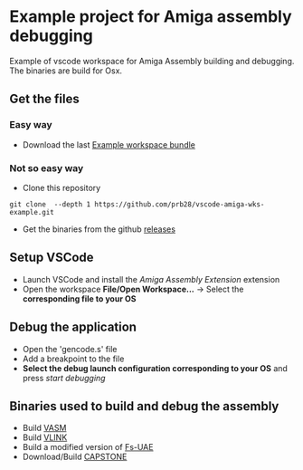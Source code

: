 # Example project for Amiga assembly debugging
Example of vscode workspace for Amiga Assembly building and debugging.
The binaries are build for Osx.

## Get the files
### Easy way 
- Download the last [Example workspace bundle](https://github.com/prb28/vscode-amiga-assembly/releases)

### Not so easy way 
- Clone this repository

 `git clone  --depth 1 https://github.com/prb28/vscode-amiga-wks-example.git`

- Get the binaries from the github [releases](https://github.com/prb28/vscode-amiga-assembly/releases)

## Setup VSCode
- Launch VSCode and install the *Amiga Assembly Extension* extension
- Open the workspace **File/Open Workspace...** -> Select the **corresponding file to your OS**

## Debug the application
- Open the 'gencode.s' file
- Add a breakpoint to the file
- **Select the debug launch configuration corresponding to your OS** and press *start debugging*

## Binaries used to build and debug the assembly
- Build [VASM](http://sun.hasenbraten.de/vasm/index.php?view=main)
- Build [VLINK](http://sun.hasenbraten.de/vlink/index.php?view=main)
- Build a modified version of [Fs-UAE](https://github.com/prb28/fs-uae)
- Download/Build [CAPSTONE](http://www.capstone-engine.org/download.html)


